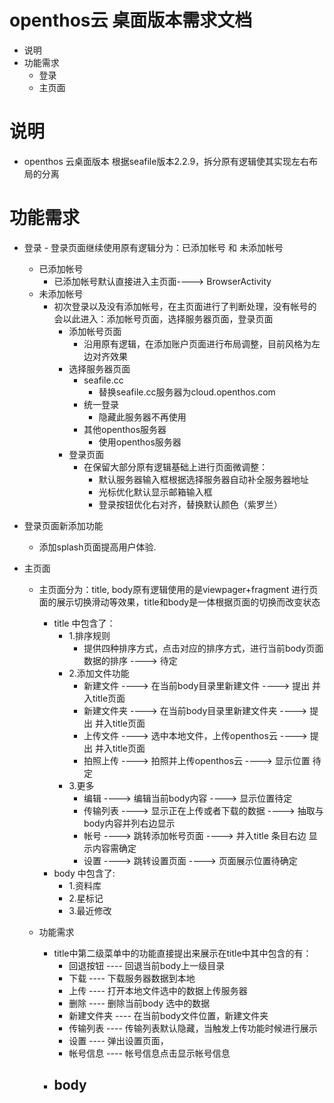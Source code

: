 # openthos云 桌面版本需求文档
  - 说明 
  - 功能需求
    - 登录
    - 主页面
  
# 说明
  - openthos 云桌面版本 根据seafile版本2.2.9，拆分原有逻辑使其实现左右布局的分离
  
# 功能需求
  - 登录 - 登录页面继续使用原有逻辑分为：已添加帐号 和 未添加帐号
      - 已添加帐号
        - 已添加帐号默认直接进入主页面----> BrowserActivity
      - 未添加帐号
        - 初次登录以及没有添加帐号，在主页面进行了判断处理，没有帐号的会以此进入：添加帐号页面，选择服务器页面，登录页面
          - 添加帐号页面
            - 沿用原有逻辑，在添加账户页面进行布局调整，目前风格为左边对齐效果
          - 选择服务器页面
            - seafile.cc
              - 替换seafile.cc服务器为cloud.openthos.com
            - 统一登录
              - 隐藏此服务器不再使用
            - 其他openthos服务器
              - 使用openthos服务器
          - 登录页面
            - 在保留大部分原有逻辑基础上进行页面微调整：
              - 默认服务器输入框根据选择服务器自动补全服务器地址
              - 光标优化默认显示邮箱输入框
              - 登录按钮优化右对齐，替换默认颜色（紫罗兰）
              
  - 登录页面新添加功能
    - 添加splash页面提高用户体验.
    
- 主页面
  - 主页面分为：title, body原有逻辑使用的是viewpager+fragment 进行页面的展示切换滑动等效果，title和body是一体根据页面的切换而改变状态
    - title 中包含了：
      - 1.排序规则
        - 提供四种排序方式，点击对应的排序方式，进行当前body页面数据的排序  ----> 待定
      - 2.添加文件功能
        - 新建文件     ---->  在当前body目录里新建文件     ----> 提出 并入title页面 
        - 新建文件夹   ----> 在当前body目录里新建文件夹     ----> 提出 并入title页面 
        - 上传文件     ---->  选中本地文件，上传openthos云 ---->  提出 并入title页面 
        - 拍照上传     ----> 拍照并上传openthos云         ----> 显示位置 待定
      - 3.更多
        - 编辑      ----> 编辑当前body内容        ---->  显示位置待定
        - 传输列表  ----> 显示正在上传或者下载的数据 ---->  抽取与body内容并列右边显示
        - 帐号      ----> 跳转添加帐号页面         ---->  并入title 条目右边 显示内容需确定
        - 设置      ----> 跳转设置页面             ----> 页面展示位置待确定
    - body 中包含了:
      - 1.资料库
      - 2.星标记
      - 3.最近修改
   
   - 功能需求 
     - title中第二级菜单中的功能直接提出来展示在title中其中包含的有：
       - 回退按钮 ---- 回退当前body上一级目录
       - 下载    ---- 下载服务器数据到本地
       - 上传    ----  打开本地文件选中的数据上传服务器
       - 删除    ----  删除当前body 选中的数据
       - 新建文件夹 ---- 在当前body文件位置，新建文件夹
       - 传输列表  ---- 传输列表默认隐藏，当触发上传功能时候进行展示
       - 设置     ----  弹出设置页面，
       - 帐号信息  ---- 帐号信息点击显示帐号信息
     - body 
       -  









  
  
